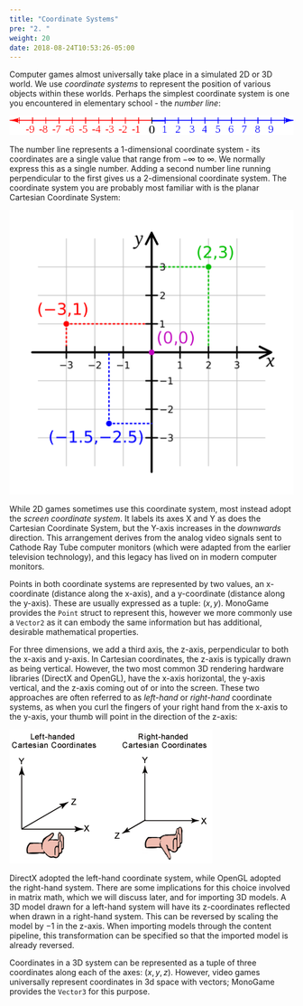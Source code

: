 ```yaml
---
title: "Coordinate Systems"
pre: "2. "
weight: 20
date: 2018-08-24T10:53:26-05:00
---
```


Computer games almost universally take place in a simulated 2D or 3D world.  We use _coordinate systems_ to represent the position of various objects within these worlds.  Perhaps the simplest coordinate system is one you encountered in elementary school - the _number line_:

![Number Line](/images/b.2.1.png)

The number line represents a 1-dimensional coordinate system - its coordinates are a single value that range from $-\infty$ to $\infty$.  We normally express this as a single number.  Adding a second number line running perpendicular to the first gives us a 2-dimensional coordinate system.  The coordinate system you are probably most familiar with is the planar Cartesian Coordinate System:

![Planar Cartesian Coordinates](/images/b.2.2.png)

While 2D games sometimes use this coordinate system, most instead adopt the _screen coordinate system_.  It labels its axes X and Y as does the Cartesian Coordinate System, but the Y-axis increases in the _downwards_ direction.  This arrangement derives from the analog video signals sent to Cathode Ray Tube computer monitors (which were adapted from the earlier television technology), and this legacy has lived on in modern computer monitors.  

Points in both coordinate systems are represented by two values, an x-coordinate (distance along the x-axis), and a y-coordinate (distance along the y-axis).  These are usually expressed as a tuple: $(x, y)$.  MonoGame provides the `Point` struct to represent this, however we more commonly use a `Vector2` as it can embody the same information but has additional, desirable mathematical properties.

For three dimensions, we add a third axis, the z-axis, perpendicular to both the x-axis and y-axis.  In Cartesian coordinates, the z-axis is typically drawn as being vertical.  However, the two most common 3D rendering hardware libraries (DirectX and OpenGL), have the x-axis horizontal, the y-axis vertical, and the z-axis coming out of or into the screen.  These two approaches are often referred to as _left-hand_ or _right-hand_ coordinate systems, as when you curl the fingers of your right hand from the x-axis to the y-axis, your thumb will point in the direction of the z-axis:

![Left and Right-hand coordinate systems](/images/b.2.3.png)

DirectX adopted the left-hand coordinate system, while OpenGL adopted the right-hand system.  There are some implications for this choice involved in matrix math, which we will discuss later, and for importing 3D models.  A 3D model drawn for a left-hand system will have its z-coordinates reflected when drawn in a right-hand system.  This can be reversed by scaling the model by $-1$ in the z-axis.  When importing models through the content pipeline, this transformation can be specified so that the imported model is already reversed.

Coordinates in a 3D system can be represented as a tuple of three coordinates along each of the axes: $(x, y, z)$.  However, video games universally represent coordinates in 3d space with vectors; MonoGame provides the `Vector3` for this purpose.